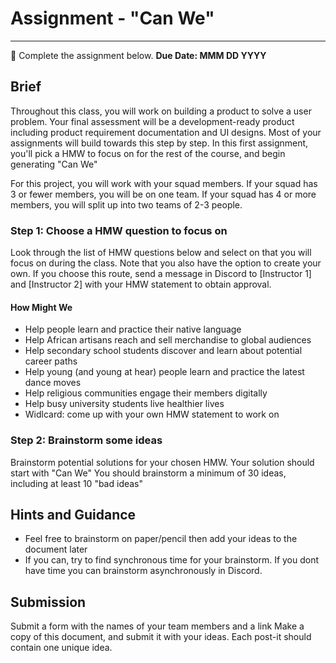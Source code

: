 # Assignment - "Can We"
-----
<aside>
  
  📝 Complete the assignment below. **Due Date: MMM DD YYYY**
 
</aside>

## Brief
Throughout this class, you will work on building a product to solve a user problem. Your final assessment will be a development-ready product including product requirement documentation and UI designs. Most of your assignments will build towards this step by step. In this first assignment, you'll pick a HMW to focus on for the rest of the course, and begin generating "Can We" 

For this project, you will work with your squad members. If your squad has 3 or fewer members, you will be on one team. If your squad has 4 or more members, you will split up into two teams of 2-3 people. 

### Step 1: Choose a HMW question to focus on 
Look through the list of HMW questions below and select on that you will focus on during the class. Note that you also have the option to create your own. If you choose this route, send a message in Discord to [Instructor 1] and [Instructor 2] with your HMW statement to obtain approval. 

#### How Might We
- Help  people learn and practice their native language
- Help African artisans reach and sell merchandise to global audiences
- Help secondary school students discover and learn about potential career paths
- Help young (and young at hear) people learn and practice the latest dance moves
- Help religious communities engage their members digitally 
- Help busy university students live healthier lives 
- Widlcard: come up with your own HMW statement to work on


### Step 2: Brainstorm some ideas
Brainstorm potential solutions for your chosen HMW. Your solution should start with "Can We"
You should brainstorm a minimum of 30 ideas, including at least 10 "bad ideas"



## Hints and Guidance
- Feel free to brainstorm on paper/pencil then add your ideas to the document later
- If you can, try to find synchronous time for your brainstorm. If you dont have time you can brainstorm asynchronously in Discord. 

## Submission
Submit a form with the names of your team members and a link 
Make a copy of this document, and submit it with your ideas. Each post-it should contain one unique idea. 
